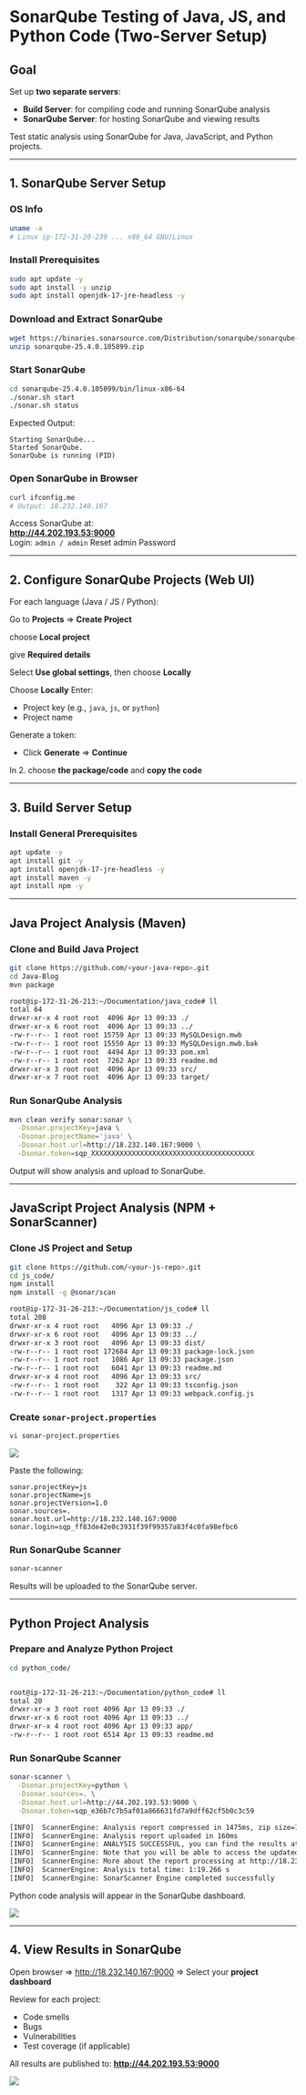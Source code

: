 
# SonarQube Testing of Java, JS, and Python Code (Two-Server Setup)

## Goal  
Set up **two separate servers**:  
-  **Build Server**: for compiling code and running SonarQube analysis  
-  **SonarQube Server**: for hosting SonarQube and viewing results  

Test static analysis using SonarQube for Java, JavaScript, and Python projects.

---

##  1. SonarQube Server Setup

### OS Info  
```bash
uname -a
# Linux ip-172-31-20-239 ... x86_64 GNU/Linux
```

###  Install Prerequisites  
```bash
sudo apt update -y
sudo apt install -y unzip
sudo apt install openjdk-17-jre-headless -y
```

###  Download and Extract SonarQube  
```bash
wget https://binaries.sonarsource.com/Distribution/sonarqube/sonarqube-25.4.0.105899.zip
unzip sonarqube-25.4.0.105899.zip
```

###  Start SonarQube  
```bash
cd sonarqube-25.4.0.105899/bin/linux-x86-64
./sonar.sh start
./sonar.sh status
```

 Expected Output:
```
Starting SonarQube...
Started SonarQube.
SonarQube is running (PID)
```

###  Open SonarQube in Browser  
```bash
curl ifconfig.me
# Output: 18.232.140.167
```

Access SonarQube at:  
**http://44.202.193.53:9000**  
Login: `admin / admin`
Reset admin Password

---

##  2. Configure SonarQube Projects (Web UI)

For each language (Java / JS / Python):

Go to **Projects** => **Create Project** 


choose **Local project** 



give **Required details** 



Select **Use global settings**, then choose **Locally**

Choose **Locally** 
 Enter:
   - Project key (e.g., `java`, `js`, or `python`)
   - Project name


Generate a token:
   - Click **Generate** => **Continue**



In 2. choose **the package/code** and **copy the code**


---

##  3. Build Server Setup

###  Install General Prerequisites  
```bash
apt update -y
apt install git -y
apt install openjdk-17-jre-headless -y
apt install maven -y
apt install npm -y
```

---

##  Java Project Analysis (Maven)

###  Clone and Build Java Project  
```bash
git clone https://github.com/<your-java-repo>.git
cd Java-Blog
mvn package
```
```bash
root@ip-172-31-26-213:~/Documentation/java_code# ll
total 64
drwxr-xr-x 4 root root  4096 Apr 13 09:33 ./
drwxr-xr-x 6 root root  4096 Apr 13 09:33 ../
-rw-r--r-- 1 root root 15759 Apr 13 09:33 MySQLDesign.mwb
-rw-r--r-- 1 root root 15550 Apr 13 09:33 MySQLDesign.mwb.bak
-rw-r--r-- 1 root root  4494 Apr 13 09:33 pom.xml
-rw-r--r-- 1 root root  7262 Apr 13 09:33 readme.md
drwxr-xr-x 3 root root  4096 Apr 13 09:33 src/
drwxr-xr-x 7 root root  4096 Apr 13 09:33 target/

```


###  Run SonarQube Analysis  
```bash
mvn clean verify sonar:sonar \
  -Dsonar.projectKey=java \
  -Dsonar.projectName='java' \
  -Dsonar.host.url=http://18.232.140.167:9000 \
  -Dsonar.token=sqp_XXXXXXXXXXXXXXXXXXXXXXXXXXXXXXXXXXXXXXXX
```

 Output will show analysis and upload to SonarQube.

---

##  JavaScript Project Analysis (NPM + SonarScanner)

###  Clone JS Project and Setup  
```bash
git clone https://github.com/<your-js-repo>.git
cd js_code/
npm install
npm install -g @sonar/scan
```
```bash
root@ip-172-31-26-213:~/Documentation/js_code# ll
total 208
drwxr-xr-x 4 root root   4096 Apr 13 09:33 ./
drwxr-xr-x 6 root root   4096 Apr 13 09:33 ../
drwxr-xr-x 3 root root   4096 Apr 13 09:33 dist/
-rw-r--r-- 1 root root 172684 Apr 13 09:33 package-lock.json
-rw-r--r-- 1 root root   1086 Apr 13 09:33 package.json
-rw-r--r-- 1 root root   6041 Apr 13 09:33 readme.md
drwxr-xr-x 4 root root   4096 Apr 13 09:33 src/
-rw-r--r-- 1 root root    322 Apr 13 09:33 tsconfig.json
-rw-r--r-- 1 root root   1317 Apr 13 09:33 webpack.config.js
```


###  Create `sonar-project.properties`
```bash
vi sonar-project.properties
```
![](images/Screenshot%20(37).png)

Paste the following:
```properties
sonar.projectKey=js
sonar.projectName=js
sonar.projectVersion=1.0
sonar.sources=.
sonar.host.url=http://18.232.140.167:9000
sonar.login=sqp_ff83de42e0c3931f39f99357a83f4c0fa98efbc6
```

###  Run SonarQube Scanner  
```bash
sonar-scanner
```

 Results will be uploaded to the SonarQube server.

---

##  Python Project Analysis

###  Prepare and Analyze Python Project  
```bash
cd python_code/
```

```bash

root@ip-172-31-26-213:~/Documentation/python_code# ll
total 20
drwxr-xr-x 3 root root 4096 Apr 13 09:33 ./
drwxr-xr-x 6 root root 4096 Apr 13 09:33 ../
drwxr-xr-x 4 root root 4096 Apr 13 09:33 app/
-rw-r--r-- 1 root root 6514 Apr 13 09:33 readme.md

```


###  Run SonarQube Scanner  
```bash
sonar-scanner \
  -Dsonar.projectKey=python \
  -Dsonar.sources=. \
  -Dsonar.host.url=http://44.202.193.53:9000 \
  -Dsonar.token=sqp_e36b7c7b5af01a866631fd7a9dff62cf5b0c3c59
```

```bash
[INFO]  ScannerEngine: Analysis report compressed in 1475ms, zip size=11.1 MB
[INFO]  ScannerEngine: Analysis report uploaded in 160ms
[INFO]  ScannerEngine: ANALYSIS SUCCESSFUL, you can find the results at: http://18.232.140.167:9000/dashboard?id=java-1
[INFO]  ScannerEngine: Note that you will be able to access the updated dashboard once the server has processed the submitted analysis report
[INFO]  ScannerEngine: More about the report processing at http://18.232.140.167:9000/api/ce/task?id=d0ce00cc-7031-4b90-bcfb-c43b5f087224
[INFO]  ScannerEngine: Analysis total time: 1:19.266 s
[INFO]  ScannerEngine: SonarScanner Engine completed successfully
```



 Python code analysis will appear in the SonarQube dashboard.

![](images/Screenshot%20(38).png)

---

##  4. View Results in SonarQube

Open browser => http://18.232.140.167:9000 => Select your **project dashboard**

 Review for each project:
- Code smells
- Bugs
- Vulnerabilities
- Test coverage (if applicable)



 All results are published to: **http://44.202.193.53:9000**

![](images/Screenshot%20(39).png)
